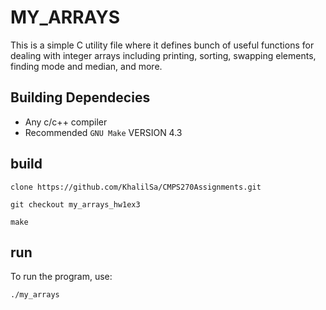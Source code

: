 # MY_ARRAYS

This is a simple C utility file where it defines bunch of useful functions for dealing with integer arrays including printing, sorting, swapping elements, finding mode and median, and more.

## Building Dependecies

- Any c/c++ compiler
- Recommended `GNU Make` VERSION 4.3

## build

``clone https://github.com/KhalilSa/CMPS270Assignments.git``

``git checkout my_arrays_hw1ex3``

``make``

## run

To run the program, use:

``./my_arrays``